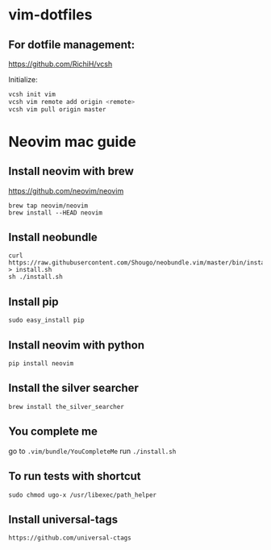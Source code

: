 # vim-dotfiles
## For dotfile management:
https://github.com/RichiH/vcsh

Initialize:
```sh
vcsh init vim
vcsh vim remote add origin <remote>
vcsh vim pull origin master
```
# Neovim mac guide

## Install neovim with brew
https://github.com/neovim/neovim
```
brew tap neovim/neovim
brew install --HEAD neovim
```

## Install neobundle
```
curl https://raw.githubusercontent.com/Shougo/neobundle.vim/master/bin/install.sh > install.sh
sh ./install.sh
```

## Install pip
`sudo easy_install pip`

## Install neovim with python
`pip install neovim`

## Install the silver searcher
`brew install the_silver_searcher`

## You complete me
go to `.vim/bundle/YouCompleteMe`
run `./install.sh`

## To run tests with shortcut
`sudo chmod ugo-x /usr/libexec/path_helper`

## Install universal-tags
`https://github.com/universal-ctags`

